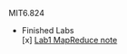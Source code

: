 MIT6.824  
* Finished Labs  
[x] [Lab1 MapReduce note](http://plutolove.hatenablog.com/entry/2017/03/29/162635)